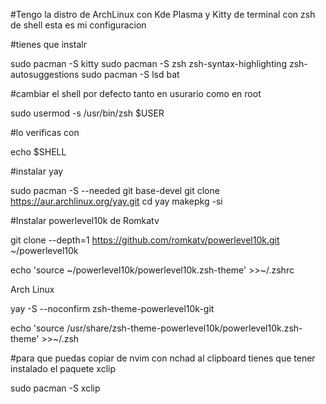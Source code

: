 #Tengo la distro de ArchLinux con Kde Plasma y Kitty de terminal con zsh de shell esta es mi configuracion 


#tienes que instalr 

sudo pacman -S kitty
sudo pacman -S zsh zsh-syntax-highlighting zsh-autosuggestions
sudo pacman -S lsd bat

#cambiar el shell por defecto tanto en usurario como en root

sudo usermod -s /usr/bin/zsh $USER

#lo verificas con 

echo $SHELL

#instalar yay

sudo pacman -S --needed git base-devel
git clone https://aur.archlinux.org/yay.git
cd yay
makepkg -si


#Instalar powerlevel10k de Romkatv

git clone --depth=1 https://github.com/romkatv/powerlevel10k.git ~/powerlevel10k

echo 'source ~/powerlevel10k/powerlevel10k.zsh-theme' >>~/.zshrc


Arch Linux

yay -S --noconfirm zsh-theme-powerlevel10k-git

echo 'source /usr/share/zsh-theme-powerlevel10k/powerlevel10k.zsh-theme' >>~/.zsh

#para que puedas copiar de nvim con nchad al clipboard tienes que tener instalado el paquete xclip

sudo pacman -S xclip



